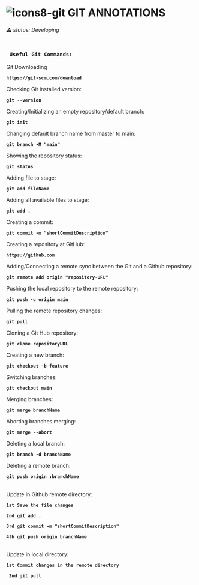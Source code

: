 # ![icons8-git](https://user-images.githubusercontent.com/67625804/154203860-ac702c40-98c9-4bab-a3f5-c93b97f46980.svg) GIT ANNOTATIONS
###### ⚠️  status: Developing <br> <br>
 
 
### ```  Useful Git Commands: ```


  <dt>Git Downloading</dt>
  
 **``` https://git-scm.com/download ```**
   
  <dt>Checking Git installed version:</dt>
  
  **``` git --version ```**
 
  <dt>Creating/Initializing an empty repository/default branch:</dt>

  **``` git init ```**
 
<dt>Changing default branch name from master to main:</dt>

  **``` git branch -M "main" ```**
 
 <dt>Showing the repository status:</dt>
 
 **``` git status ```**
 
 <dt>Adding file to stage:</dt>
 
  **``` git add fileName ```**
 
 <dt>Adding all available files to stage:</dt>
 
  **``` git add . ```**
 
 <dt>Creating a commit:</dt>
 
  **``` git commit -m "shortCommitDescription" ```**
 
 <dt>Creating a repository at GitHub:</dt>
 
  **``` https://github.com ```**
 
 <dt>Adding/Connecting a remote sync between the Git and a Github repository:</dt>
 
  **``` git remote add origin "repository-URL" ```**
 
 <dt>Pushing the local repository to the remote repository:</dt>
 
  **``` git push -u origin main ```**
 
 <dt>Pulling the remote repository changes:</dt>
 
  **``` git pull ```**
 
 <dt>Cloning a Git Hub repository:</dt>
 
  **``` git clone repositoryURL ```**
 
 <dt>Creating a new branch:</dt>
 
 **``` git checkout -b feature ```**
 
 <dt>Switching branches:</dt>
 
  **``` git checkout main ```**
 
 <dt>Merging branches:</dt>
 
  **``` git merge branchName ```**
 
 <dt>Aborting branches merging:</dt>
 
  **``` git merge --abort ```**
 
 <dt>Deleting a local branch:</dt>
 
  **``` git branch -d branchName ```**
 
 <dt>Deleting a remote branch:</dt>
 
  **``` git push origin :branchName ```**
<br>
<br>
<dt> Update in Github remote directory: </dt>

**``` 1st Save the file changes ```**

**``` 2nd git add . ```** 

**``` 3rd git commit -m "shortCommitDescription" ```**

**``` 4th git push origin branchName ```**
<br>
<br>
<dt> Update in local directory: </dt>

**``` 1st Commit changes in the remote directory ```**

**``` 2nd git pull```** 
